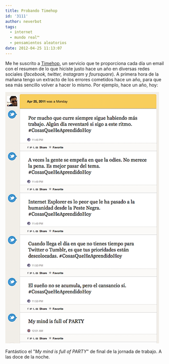 ```yaml
---
title: Probando Timehop
id: '3111'
author: neverbot
tags:
  - internet
  - mundo real™
  - pensamientos aleatorios
date: 2012-04-25 11:13:07
---
```


Me he suscrito a [Timehop](http://timehop.com/), un servicio que te proporciona cada día un email con el resumen de lo que hiciste justo hace un año en diversas redes sociales (_facebook, twitter, instagram_ y _foursquare_). A primera hora de la mañana tengo un extracto de los errores cometidos hace un año, para que sea más sencillo volver a hacer lo mismo. Por ejemplo, hace un año, hoy:

![timehop.png](./probando-timehop/timehop.png)

Fantástico el "_My mind is full of PARTY_" de final de la jornada de trabajo. A las doce de la noche.